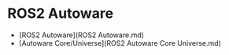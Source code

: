 # ROS2 Autoware

- [ROS2 Autoware](ROS2 Autoware.md)
- [Autoware Core/Universe](ROS2 Autoware Core Universe.md)
